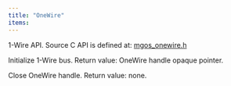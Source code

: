 ```yaml
---
title: "OneWire"
items:
---
```


1-Wire API. Source C API is defined at:
[mgos_onewire.h](https://github.com/cesanta/mongoose-os/blob/master/fw/src/mgos_onewire.h)



Initialize 1-Wire bus. Return value: OneWire handle opaque pointer.



Close OneWire handle. Return value: none.

